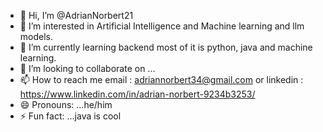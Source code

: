 - 👋 Hi, I’m @AdrianNorbert21
- 👀 I’m interested in Artificial Intelligence and Machine learning and llm models.
- 🌱 I’m currently learning backend most of it is python, java and machine learning.
- 💞️ I’m looking to collaborate on ...
- 📫 How to reach me email : adriannorbert34@gmail.com or linkedin : https://www.linkedin.com/in/adrian-norbert-9234b3253/
- 😄 Pronouns: ...he/him
- ⚡ Fun fact: ...java is cool 

<!---
AdrianNorbert21/AdrianNorbert21 is a ✨ special ✨ repository because its `README.md` (this file) appears on your GitHub profile.
You can click the Preview link to take a look at your changes.
--->
